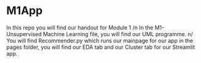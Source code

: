 # M1App
In this repo you will find our handout for Module 1 /n
In the M1-Unsupervised Machine Learning file, you will find our UML programme. n/
You will find Recommender.py which runs our mainpage for our app
in the pages folder, you will find our EDA tab and our Cluster tab for our Streamlit app. 


